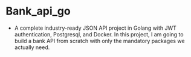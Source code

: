 # Bank_api_go

- A complete industry-ready JSON API project in Golang with JWT authentication, Postgresql, and Docker. In this project, I am going to build a bank API from scratch with only the mandatory packages we actually need.
